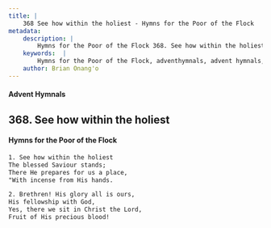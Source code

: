 ```yaml
---
title: |
    368 See how within the holiest - Hymns for the Poor of the Flock
metadata:
    description: |
        Hymns for the Poor of the Flock 368. See how within the holiest. See how within the holiest The blessed Saviour stands; There He prepares for us a place, "With incense from His hands. 
    keywords:  |
        Hymns for the Poor of the Flock, adventhymnals, advent hymnals, See how within the holiest, See how within the holiest, 
    author: Brian Onang'o
---
```


#### Advent Hymnals
## 368. See how within the holiest
####  Hymns for the Poor of the Flock

```txt
1. See how within the holiest
The blessed Saviour stands;
There He prepares for us a place,
"With incense from His hands.

2. Brethren! His glory all is ours,
His fellowship with God,
Yes, there we sit in Christ the Lord, 
Fruit of His precious blood!
```